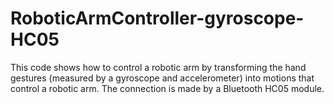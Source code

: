 # RoboticArmController-gyroscope-HC05
This code shows how to control a robotic arm by transforming the hand gestures (measured by a gyroscope and accelerometer) into motions that control a robotic arm. The connection is made by a Bluetooth HC05 module.
